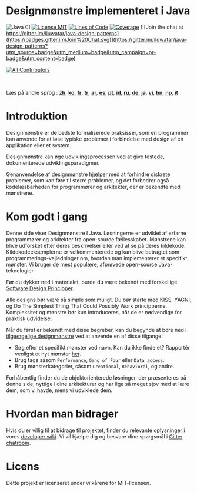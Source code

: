 <!-- the line below needs to be an empty line C: (its because kramdown isnt
     that smart and dearly wants an empty line before a heading to be able to
     display it as such, e.g. website) -->

# Designmønstre implementeret i Java

![Java CI](https://github.com/iluwatar/java-design-patterns/workflows/Java%20CI/badge.svg)
[![License MIT](https://img.shields.io/badge/license-MIT-blue.svg)](https://raw.githubusercontent.com/iluwatar/java-design-patterns/master/LICENSE.md)
[![Lines of Code](https://sonarcloud.io/api/project_badges/measure?project=iluwatar_java-design-patterns&metric=ncloc)](https://sonarcloud.io/dashboard?id=iluwatar_java-design-patterns)
[![Coverage](https://sonarcloud.io/api/project_badges/measure?project=iluwatar_java-design-patterns&metric=coverage)](https://sonarcloud.io/dashboard?id=iluwatar_java-design-patterns)
[![Join the chat at https://gitter.im/iluwatar/java-design-patterns](https://badges.gitter.im/Join%20Chat.svg)](https://gitter.im/iluwatar/java-design-patterns?utm_source=badge&utm_medium=badge&utm_campaign=pr-badge&utm_content=badge)
<!-- ALL-CONTRIBUTORS-BADGE:START - Do not remove or modify this section -->
[![All Contributors](https://img.shields.io/badge/all_contributors-267-orange.svg?style=flat-square)](#contributors-)
<!-- ALL-CONTRIBUTORS-BADGE:END -->

<br/>

Læs på andre sprog : [**zh**](localization/zh/README.md), [**ko**](localization/ko/README.md), [**fr**](localization/fr/README.md), [**tr**](localization/tr/README.md), [**ar**](localization/ar/README.md), [**es**](localization/es/README.md), [**pt**](localization/pt/README.md), [**id**](localization/id/README.md), [**ru**](localization/ru/README.md), [**de**](localization/de/README.md), [**ja**](localization/ja/README.md), [**vi**](localization/vi/README.md), [**bn**](localization/bn/README.md), [**np**](localization/ne/README.md), [**it**](localization/it/README.md)
<br/>

# Introduktion

Designmønstre er de bedste formaliserede praksisser, som en programmør kan anvende for at løse typiske problemer i forbindelse med design af en applikation eller et system.

Designmønstre kan øge udviklingsprocessen ved at give testede, dokumenterede udviklingsparadigmer. 

Genanvendelse af designmønstre hjælper med at forhindre diskrete problemer, som kan føre til større problemer, og det forbedrer også kodelæsbarheden for programmører og arkitekter, der er bekendte med mønstrene.

# Kom godt i gang

Denne side viser Designmønstre I Java. Løsningerne er udviklet af erfarne programmører og arkitekter fra open-source fællesskabet. Mønstrene kan blive udforsket efter deres beskrivelser eller ved at se på deres kildekode. Kildekodeeksemplerne er velkommenterede og kan blive betragtet som programmerings-vejledninger om, hvordan man implementerer et specifikt mønster. Vi bruger de mest populære, afprøvede open-source Java-teknologier.

Før du dykker ned i materialet, burde du være bekendt med forskellige
[Software Design Principper](https://java-design-patterns.com/principles/).

Alle designs bør være så simple som muligt. Du bør starte med KISS, YAGNI, og Do The Simplest Thing That Could Possibly Work principperne. Kompleksitet og mønstre bør kun introduceres, når de er nødvendige for praktisk udvidelse. 

Når du først er bekendt med disse begreber, kan du begynde at bore ned i 
[tilgængelige designmønstre](https://java-design-patterns.com/patterns/) ved at anvende en af disse tilgange:

 - Søg efter et specifikt mønster ved navn. Kan du ikke finde et? Rapportér venligst et nyt mønster [her](https://github.com/iluwatar/java-design-patterns/issues).
 - Brug tags såsom `Performance`, `Gang of Four` eller `Data access`.
 - Brug mønsterkategorier, såsom `Creational`, `Behavioral`, og andre.

Forhåbentlig finder du de objektorienterede løsninger, der præsenteres på denne side, nyttige i dine arkitekturer og har lige så meget sjov med at lære dem, som vi havde, mens vi udviklede dem.

# Hvordan man bidrager

Hvis du er villig til at bidrage til projektet, finder du relevante oplysninger i 
vores [developer wiki](https://github.com/iluwatar/java-design-patterns/wiki). Vi vil hjælpe dig og besvare dine spørgsmål i [Gitter chatroom](https://gitter.im/iluwatar/java-design-patterns).

# Licens

Dette projekt er licenseret under vilkårene for MIT-licensen.

